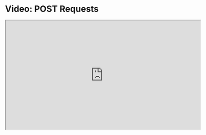 # Video: POST Requests

<iframe src="https://player.vimeo.com/video/551939947?title=0&byline=0&portrait=0" width="640" height="360" allowfullscreen="allowfullscreen" allow="autoplay; fullscreen; picture-in-picture"></iframe>
